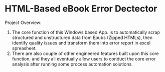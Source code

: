 # HTML-Based eBook Error Dectector

Project Overview:
1. The core function of this Windows based App. is to automatically scrap structured and unstructured data from Epubs (Zipped HTMLs), then identify quality issues and transform them into error report in excel spreasheet.
2. There are also couple of other engineered features built upon this core function, and they all eventually allow users to conduct the core error analysis after running some process automation solutions.
